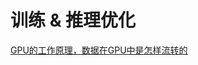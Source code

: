 # 训练 & 推理优化

[GPU的工作原理，数据在GPU中是怎样流转的](https://www.bilibili.com/video/BV1b8PjewEB4/?spm_id_from=333.1387.homepage.video_card.click&vd_source=cf2e31ac835b0b0ad63aebcc493a3ebf)